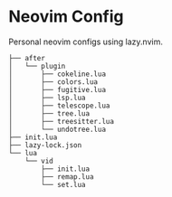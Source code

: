 # Neovim Config
Personal neovim configs using lazy.nvim.

```
├── after
│   └── plugin
│       ├── cokeline.lua
│       ├── colors.lua
│       ├── fugitive.lua
│       ├── lsp.lua
│       ├── telescope.lua
│       ├── tree.lua
│       ├── treesitter.lua
│       └── undotree.lua
├── init.lua
├── lazy-lock.json
└── lua
    └── vid
        ├── init.lua
        ├── remap.lua
        └── set.lua
```
